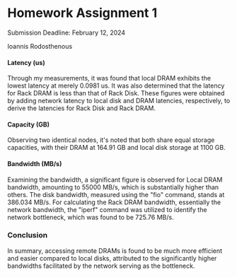 # Homework Assignment 1

Submission Deadline: February 12, 2024

Ioannis Rodosthenous 

#### Latency (us)

Through my measurements, it was found that local DRAM exhibits the lowest latency at merely 0.0981 us. It was also determined that the latency for Rack DRAM is less than that of Rack Disk. These figures were obtained by adding network latency to local disk and DRAM latencies, respectively, to derive the latencies for Rack Disk and Rack DRAM.

#### Capacity (GB)

Observing two identical nodes, it's noted that both share equal storage capacities, with their DRAM at 164.91 GB and local disk storage at 1100 GB.

#### Bandwidth (MB/s)

Examining the bandwidth, a significant figure is observed for Local DRAM bandwidth, amounting to 55000 MB/s, which is substantially higher than others. The disk bandwidth, measured using the "fio" command, stands at 386.034 MB/s. For calculating the Rack DRAM bandwidth, essentially the network bandwidth, the "iperf" command was utilized to identify the network bottleneck, which was found to be 725.76 MB/s.

### Conclusion

In summary, accessing remote DRAMs is found to be much more efficient and easier compared to local disks, attributed to the significantly higher bandwidths facilitated by the network serving as the bottleneck.
